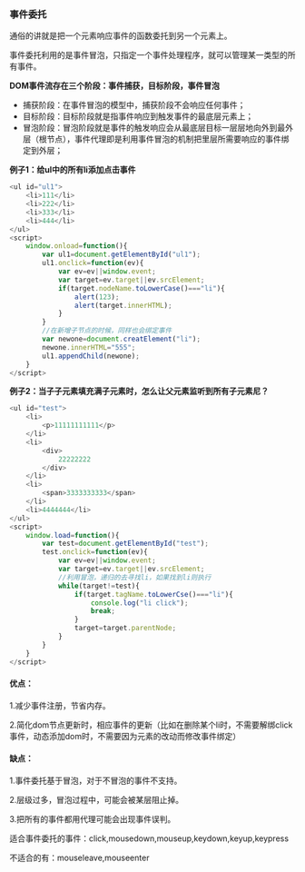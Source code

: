 ### 事件委托

通俗的讲就是把一个元素响应事件的函数委托到另一个元素上。

事件委托利用的是事件冒泡，只指定一个事件处理程序，就可以管理某一类型的所有事件。

**DOM事件流存在三个阶段：事件捕获，目标阶段，事件冒泡**

- 捕获阶段：在事件冒泡的模型中，捕获阶段不会响应任何事件；
- 目标阶段：目标阶段就是指事件响应到触发事件的最底层元素上；
- 冒泡阶段：冒泡阶段就是事件的触发响应会从最底层目标一层层地向外到最外层（根节点），事件代理即是利用事件冒泡的机制把里层所需要响应的事件绑定到外层；

**例子1：给ul中的所有li添加点击事件**

```js
<ul id="ul1">
    <li>111</li>
    <li>222</li>
    <li>333</li>
    <li>444</li>
</ul>
<script>
    window.onload=function(){
        var ul1=document.getElementById("ul1");
        ul1.onclick=function(ev){
            var ev=ev||window.event;
            var target=ev.target||ev.srcElement;
            if(target.nodeName.toLowerCase()==="li"){
                alert(123);
                alert(target.innerHTML);
            }
        }
        //在新增子节点的时候，同样也会绑定事件
        var newone=document.creatElement("li");
        newone.innerHTML="555";
        ul1.appendChild(newone);
    }
</script>
```

**例子2：当子子元素填充满子元素时，怎么让父元素监听到所有子元素尼？**

```js
<ul id="test">
    <li>
        <p>11111111111</p>
    </li>
    <li>
        <div>
            22222222
        </div>
    </li>
    <li>
        <span>3333333333</span>
    </li>
    <li>4444444</li>
</ul>
<script>
    window.load=function(){
        var test=document.getElementById("test");
        test.onclick=function(ev){
            var ev=ev||window.event;
            var target=ev.target||ev.srcElement;
            //利用冒泡，递归的去寻找li，如果找到li则执行
            while(target!=test){
                if(target.tagName.toLowerCse()==="li"){
                    console.log("li click");
                    break;
                }
                target=target.parentNode;
            }
        }
    }
</script>
```

#### **优点：**

1.减少事件注册，节省内存。

2.简化dom节点更新时，相应事件的更新（比如在删除某个li时，不需要解绑click事件，动态添加dom时，不需要因为元素的改动而修改事件绑定）



#### 缺点：

1.事件委托基于冒泡，对于不冒泡的事件不支持。

2.层级过多，冒泡过程中，可能会被某层阻止掉。

3.把所有的事件都用代理可能会出现事件误判。



适合事件委托的事件：click,mousedown,mouseup,keydown,keyup,keypress

不适合的有：mouseleave,mouseenter